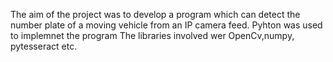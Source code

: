 The aim of the project was to develop a program which can detect the number plate of a moving vehicle from an IP camera feed. Pyhton was used to implemnet the program 
The libraries involved wer OpenCv,numpy, pytesseract etc.
